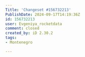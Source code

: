 ```yaml
---
Title: 'Changeset #156732213'
PublishDate: 2024-09-17T14:19:36Z
id: 156732213
user: Evgeniya_rocketdata
comment: closed
created_by: iD 2.30.2
tags:
- Montenegro

---
```

